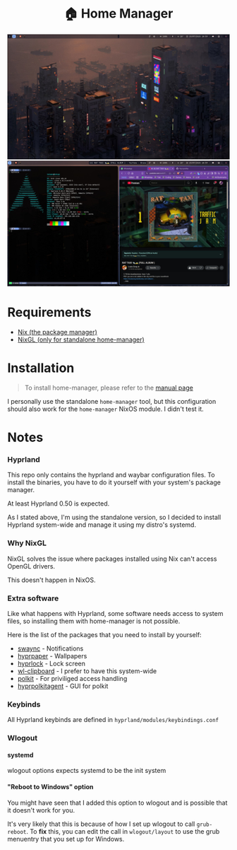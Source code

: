 # <h1 align="center">🏠 Home Manager</h1>

![preview](https://raw.githubusercontent.com/TatuMon/home-manager/refs/heads/main/screen.jpeg "Preview")
![preview2](https://raw.githubusercontent.com/TatuMon/home-manager/refs/heads/main/screen2.jpg "Preview2")

# Requirements
- [Nix (the package manager)](https://nixos.org/learn/)
- [NixGL (only for standalone home-manager)](https://github.com/nix-community/nixGL?tab=readme-ov-file#installation)

# Installation
> To install home-manager, please refer to the [manual page](https://nix-community.github.io/home-manager/index.xhtml#ch-installation)

I personally use the standalone `home-manager` tool, but this configuration
should also work for the `home-manager` NixOS module. I didn't test it.

# Notes
### Hyprland
This repo only contains the hyprland and waybar configuration files.
To install the binaries, you have to do it yourself with your system's package
manager.

At least Hyprland 0.50 is expected.

As I stated above, I'm using the standalone version, so I decided to install
Hyprland system-wide and manage it using my distro's systemd.

### Why NixGL
NixGL solves the issue where packages installed using Nix can't access
OpenGL drivers.

This doesn't happen in NixOS.

### Extra software
Like what happens with Hyprland, some software needs access to system files,
so installing them with home-manager is not possible.

Here is the list of the packages that you need to install by yourself:
- [swaync](https://github.com/ErikReider/SwayNotificationCenter) - Notifications
- [hyprpaper](https://github.com/hyprwm/hyprpaper) - Wallpapers
- [hyprlock](https://github.com/hyprwm/hyprlock) - Lock screen
- [wl-clipboard](https://github.com/bugaevc/wl-clipboard) - I prefer to have this system-wide
- [polkit](https://wiki.archlinux.org/title/Polkit) - For priviliged access handling
- [hyprpolkitagent](https://wiki.hypr.land/Hypr-Ecosystem/hyprpolkitagent/) - GUI for polkit

### Keybinds
All Hyprland keybinds are defined in `hyprland/modules/keybindings.conf`

### Wlogout
#### systemd
wlogout options expects systemd to be the init system

#### "Reboot to Windows" option
You might have seen that I added this option to wlogout and is possible that it doesn't work for you.

It's very likely that this is because of how I set up wlogout to call `grub-reboot`. To **fix** this,
you can edit the call in `wlogout/layout` to use the grub menuentry that you set up for Windows.

